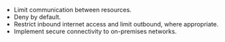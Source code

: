- Limit communication between resources.
- Deny by default.
- Restrict inbound internet access and limit outbound, where appropriate.
- Implement secure connectivity to on-premises networks.